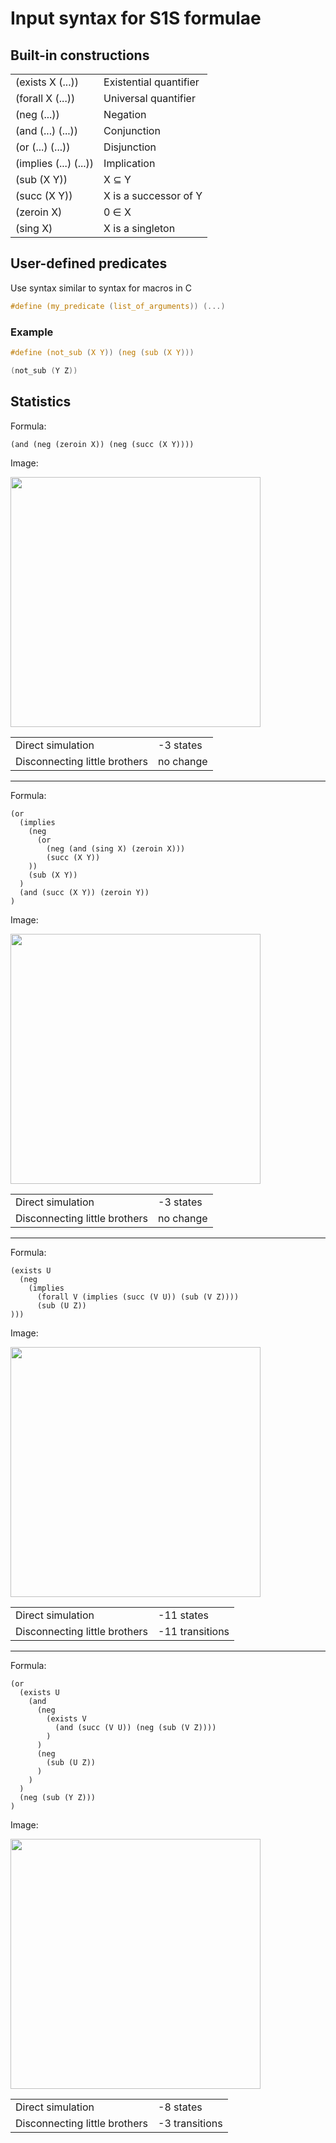 # Input syntax for S1S formulae

## Built-in constructions

|			|				|
| ---			| ---				|
| (exists X (...))	| Existential quantifier	|
| (forall X (...))	| Universal quantifier		|
| (neg (...))		| Negation			|
| (and (...) (...))	| Conjunction			|
| (or (...) (...))	| Disjunction			|
| (implies (...) (...))	| Implication			|
| (sub (X Y))		| X <span>&#8838;</span> Y	|
| (succ (X Y))		| X is a successor of Y		|
| (zeroin X)		| 0 <span>&#8712;</span> X	|
| (sing X)		| X is a singleton		|

## User-defined predicates

Use syntax similar to syntax for macros in C

```c
#define (my_predicate (list_of_arguments)) (...)
```

### Example

```c
#define (not_sub (X Y)) (neg (sub (X Y)))

(not_sub (Y Z))
```

## Statistics

Formula:
```
(and (neg (zeroin X)) (neg (succ (X Y))))
```
Image:

<img src="https://github.com/barbora4/projektova-praxe/blob/master/images/graph2.png" width=400>

| | |
| --- | --- |
| Direct simulation | -3 states |
| Disconnecting little brothers | no change |

---

Formula:
```
(or
  (implies
    (neg
      (or
        (neg (and (sing X) (zeroin X)))
        (succ (X Y))
    ))
    (sub (X Y))
  )
  (and (succ (X Y)) (zeroin Y))
)
```
Image:

<img src="https://github.com/barbora4/projektova-praxe/blob/master/images/graph3.png" width=400>

| | |
| --- | --- |
| Direct simulation | -3 states |
| Disconnecting little brothers | no change |

---

Formula:
```
(exists U
  (neg
    (implies 
      (forall V (implies (succ (V U)) (sub (V Z))))
      (sub (U Z))
)))
```
Image:

<img src="https://github.com/barbora4/projektova-praxe/blob/master/images/graph1_02.png" width=400>

| | |
| --- | --- |
| Direct simulation | -11 states |
| Disconnecting little brothers | -11 transitions |

---

Formula:
```
(or
  (exists U
    (and
      (neg
        (exists V
          (and (succ (V U)) (neg (sub (V Z))))
        )
      )
      (neg
        (sub (U Z))
      )
    )
  )
  (neg (sub (Y Z)))
)
```
Image:

<img src="https://github.com/barbora4/projektova-praxe/blob/master/images/graph4.png" width=400>

| | |
| --- | --- |
| Direct simulation | -8 states |
| Disconnecting little brothers | -3 transitions |

